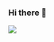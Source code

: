### Hi there 👋 

![](https://komarev.com/ghpvc/?username=sciencepal&label=Profile%20Visits&color=blue&style=for-the-badge)

<!--
### You are the visitor numner: ![Visitor Count](https://profile-counter.glitch.me/kaanoguzhan/count.svg) 

**kaanoguzhan/kaanoguzhan** is a ✨ _special_ ✨ repository because its `README.md` (this file) appears on your GitHub profile.

Here are some ideas to get you started:

- 🔭 I’m currently working on ...
- 🌱 I’m currently learning ...
- 👯 I’m looking to collaborate on ...
- 🤔 I’m looking for help with ...
- 💬 Ask me about ...
- 📫 How to reach me: ...
- 😄 Pronouns: ...
- ⚡ Fun fact: ...
-->

<!--
![GitHub Stats](https://github-readme-stats.vercel.app/api?username=kaanoguzhan&show_icons=true&theme=radical)

[![Top Langs](https://github-readme-stats.vercel.app/api/top-langs/?username=kaanoguzhan&layout=pie)](https://github.com/anuraghazra/github-readme-stats)
-->
